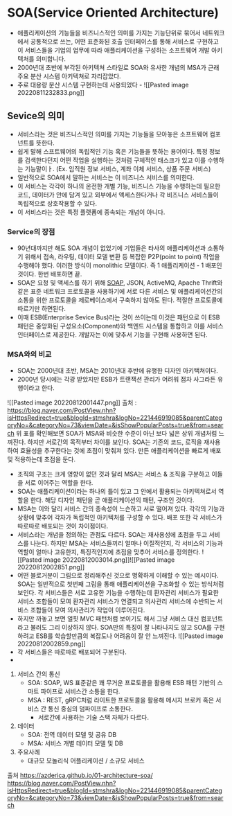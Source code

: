 # SOA(Service Oriented Architecture)
- 애플리케이션의 기능들을 비즈니스적인 의미를 가지는 기능단위로 묶어서 네트워크에서 공통적으로 쓰는, 어떤 표준화된 호출 인터페이스를 통해 서비스로 구현하고 이 서비스들을 기업의 업무에 따라 애플리케이션을 구성하는 소프트웨어 개발 아키텍처를 의미합니다. 
- 2000년대 초반에 부각된 아키텍쳐 스타일로 SOA와 유사한 개념의 MSA가 근래 주요 분산 시스템 아키텍쳐로 자리잡았다. 
- 주로 대용량 분산 시스템 구현하는데 사용되었다
			- ![[Pasted image 20220811232833.png]]
## Sevice의 의미
- 서비스라는 것은 비즈니스적인 의미를 가지는 기능들을 모아놓은 소프트웨어 컴포넌트를 뜻한다. 
-  쉽게 말해 스프트웨어의 독립적인 기능 혹은 기능들을 뜻하는 용어이다.  특정 정보를 검색한다던지 어떤 작업을 실행하는 것처럼 구체적인 태스크가 있고 이를 수행하는 기능말이ㅏ. (Ex. 임직원 정보 서비스, 계좌 이체 서비스, 상품 주문 서비스)
- 일반적으로 SOA에서 말하는 서비스는 이 비즈니스 서비스를 의미한다.
- 이 서비스는 각각이 하나의 온전한 개별 기능, 비즈니스 기능을 수행하는데 필요한 코드, 데이터가 안에 담겨 있고 외부에서 액세스한다거나 각 비즈니스 서비스들이 독립적으로 상호작용할 수 있다. 
- 이 서비스라는 것은 특정 플랫폼에 종속되는 개념이 아니다. 

### Service의 장점
-  90년대까지만 해도 SOA 개념이 없었기에 기업들은 타사의 애플리케이션과 소통하기 위해서 접속, 라우팅, 데이터 모델 변환 등 복잡한 P2P(point to point) 작업을 수행해야 했다.  이러한 방식이 monolithic 모델이다. 즉 1 애플리케이션 - 1 배포인 것이다. 한번 배포하면 끝.
- SOA은 요청 및 액세스를 하기 위해 [SOAP](https://www.redhat.com/ko/topics/integration/whats-the-difference-between-soap-rest), JSON, ActiveMQ, Apache Thrift와 같은 표준 네트워크 프로토콜을 사용하기에 서로 다른 서비스 및 애플리케이션간의 소통을 위한 프로토콜을 제로베이스에서 구축하지 않아도 된다. 적절한 프로토콜에 따르기만 하면된다. 
- 이때 ESB(Enterprise Sevice Bus)라는 것이 쓰이는데 이것은 패턴으로 이 ESB 패턴은 중앙화된 구성요소(Component)와 백엔드 시스템을 통합하고 이를 서비스 인터페이스로 제공한다. 개발자는 이에 맞추서 기능을 구현해 사용하면 된다. 

### MSA와의 비교
- SOA는 2000년대 초반, MSA는 2010년대 후반에 유행한 디자인 아키택쳐이다. 
- 2000년 당시에는 각광 받았지만 ESB가 트랜잭션 관리가 어려워 점차 사그라든 유행이라고 한다.

![[Pasted image 20220812001447.png]]
출처 : https://blog.naver.com/PostView.nhn?isHttpsRedirect=true&blogId=stmshra&logNo=221446919085&parentCategoryNo=&categoryNo=73&viewDate=&isShowPopularPosts=true&from=search
위 표를 확인해보면 SOA가 MSA와 비슷한 수준이 아닌 보다 넓은 상위 개념처럼 느껴진다. 하지만 서로간의 목적부터 차이를 보인다. SOA는 기존의 코드, 로직을 재사용하여 효율성을 추구한다는 것에 초점이 맞춰져 있다. 만든 애플리케이션을 빠르게 배포 및 적용하는데 초점을 둔다. 
- 조직의 구조는 크게 영향이 없던 것과 달리 MSA는 서비스 & 조직을 구분하고 이들을 서로 이어주는 역할을 한다. 
- SOA는 애플리케이션이라는 하나의 틀이 있고 그 안에서 활용되는 아키텍쳐로서 역할을 한다.  해당 디자인 패턴을 곧 애플리케이션의 패턴, 구조인 것이다. 
- MSA는 이와 달리 서비스 간의 종속성이 느슨하고 서로 떨어져 있다.  각각의 기능과 상황에 맞추어 각자가 독립적인 아키텍처를 구성할 수 있다.  배포 또한 각 서비스가 따로따로 배포되는 것이 차이점이다. 
- 서비스라는 개념을 정의하는 관점도 다르다. SOA는 재사용성에 초점을 두고 서비스를 나눈다. 하지만 MSA는 서비스들끼리 얼마나 이질적인지, 각 서비스의 기능과 역할이 얼마나 고유한지, 특징적인지에 초점을 맞추어 서비스를 정의한다.
![[Pasted image 20220812003014.png]]![[Pasted image 20220812002851.png]]
- 어떤 블로거분이 그림으로 정리해주신 것으로  명확하게 이해할 수 있는 예시이다. SOA는 일반적으로 첫번째 그림을 통해 애플리케이션을 구조화할 수 있는 방식처럼 보인다. 각 서비스들은 서로 고유한 기능을 수행하는데 환자관리 서비스가 필요한 서비스 조합들이 모여 환자관리 서비스가 연결되고 의사관리 서비스에 수반되는 서비스 조합들이 모여 의사관리가 작업이 이루어진다. 
- 하지만 까놓고 보면 얼핏 MVC 패턴처럼 보이기도 해서 그냥 서비스 대신 컴포넌트라고 불러도 그리 이상하지 않다. SOA만의 특징이 잘 나타나지도 않고 SOA를 구현하려고 ESB를 학습할만큼의 복잡도나 어려움이 잘 안 느껴진다. 
![[Pasted image 20220812002859.png]]
- 각 서비스들은 따로따로 배포되어 구분된다. 
- 

1. 서비스 간의 통신 
	- SOA: SOAP, WS 표준같은 꽤 무거운 프로토콜을 활용해 ESB 패턴 기반의 스마트 파이프로 서비스간 소틍을 한다. 
	- MSA : REST, gRPC처럼 라이트한 프로토콜을 활용해 메시지 브로커 혹은 서비스 간 통신 중심의 덤파이프로 소통한다. 
		- 서로간에 사용하는 기술 스택 자체가 다르다. 
2. 데이터 
	- SOA: 전역 데이터 모델 및 공유 DB
	- MSA: 서비스 개별 데이터 모델 및 DB
3. 주요사례
	- 대규모 모놀리식 어플리케이션 / 소규모 서비스

출처
https://azderica.github.io/01-architecture-soa/
https://blog.naver.com/PostView.nhn?isHttpsRedirect=true&blogId=stmshra&logNo=221446919085&parentCategoryNo=&categoryNo=73&viewDate=&isShowPopularPosts=true&from=search